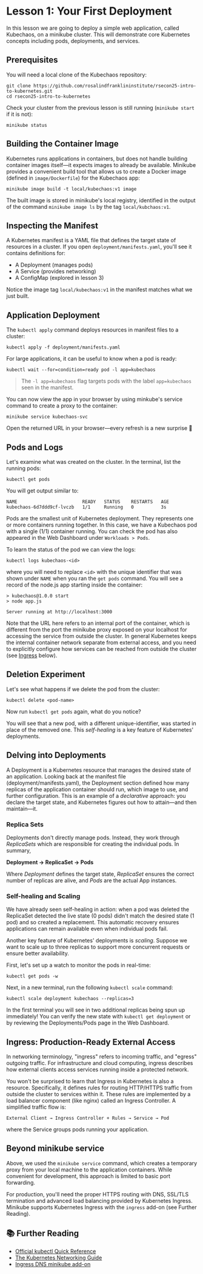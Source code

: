 # Lesson 1: Your First Deployment

In this lesson we are going to deploy a simple web application, called
Kubechaos, on a minikube cluster.  This will demonstrate core Kubernetes
concepts including pods, deployments, and services.

## Prerequisites 
You will need a local clone of the Kubechaos repository:
```
git clone https://github.com/rosalindfranklininstitute/rsecon25-intro-to-kubernetes.git
cd rsecon25-intro-to-kubernetes
```
Check your cluster from the previous lesson is still running
(`minikube start` if it is not):
```
minikube status
```

## Building the Container Image
Kubernetes runs applications in containers, but does not handle building
container images itself&mdash;it expects images to already be available.
Minikube provides a convenient build tool that allows us to
create a Docker image (defined in `image/Dockerfile`) for the Kubechaos app:
```
minikube image build -t local/kubechaos:v1 image
```
The built image is stored in minikube's local registry, identified
in the output of the command `minikube image ls`
by the tag `local/kubchaos:v1`.

## Inspecting the Manifest
A Kubernetes manifest is a YAML file that defines the target state of
resources in a cluster. If you open `deployment/manifests.yaml`,
you'll see it contains definitions for:

- A Deployment (manages pods)
- A Service (provides networking)
- A ConfigMap (explored in lesson 3)

Notice the image tag `local/kubechaos:v1` in the manifest
matches what we just built.

## Application Deployment
The `kubectl apply` command deploys resources in manifest files to a cluster:
```
kubectl apply -f deployment/manifests.yaml
```
For large applications, it can be useful to know when a pod is ready:
```
kubectl wait --for=condition=ready pod -l app=kubechaos
```
> The `-l app=kubechaos` flag targets pods with the label `app=kubechaos`
> seen in the manifest.

You can now view the app in your browser by using minkube's service command to
create a proxy to the container:
```
minikube service kubechaos-svc
```
Open the returned URL in your browser&mdash;every refresh is a new surprise 🎲

## Pods and Logs
Let's examine what was created on the cluster. In the terminal, list
the running pods:
```
kubectl get pods 
```
You will get output similar to:
```
NAME                        READY   STATUS    RESTARTS   AGE
kubechaos-6d7ddd9cf-lvczb   1/1     Running   0          3s
```
Pods are the smallest unit of Kubernetes deployment. They
 represents one or more containers running together. 
In this case, we have a Kubechaos pod with a single (1/1) container running.
You can check the pod has also appeared in the Web Dashboard
under `Workloads > Pods`.

To learn the status of the pod we can view the logs:
```
kubectl logs kubechaos-<id>
```
where you will need to replace `<id>` with the unique identifier 
that was shown under `NAME` when you ran the `get pods` command.
You will see a record of the node.js app starting inside
the container:
```
> kubechaos@1.0.0 start
> node app.js

Server running at http://localhost:3000
```
Note that the URL here refers to an internal port of the container, which
is different from the port the minikube proxy exposed on 
your localhost for accessing the service from outside the cluster.
In general
Kubernetes keeps the internal container network separate from
external access, and you need to explicitly configure how services can be
reached from outside the cluster (see [Ingress](#ingress-production-ready-external-access)
below).

## Deletion Experiment
Let's see what happens if we delete the pod from the cluster:
```
kubectl delete <pod-name>
```

Now run `kubectl get pods` again, what do you notice?

You will see that a new pod, with a different unique-identifier, 
was started in place of the removed one. This *self-healing* is a key
feature of Kubernetes' deployments.

## Delving into Deployments
A Deployment is a Kubernetes resource that manages the desired state of an
application. Looking back at the manifest file (deployment/manifests.yaml), the
Deployment section defined how many replicas of the application container should run,
which image to use, and further configuration.  This is an
example of a *declarative* approach: you declare the target state, and
Kubernetes figures out how to attain&mdash;and then maintain&mdash;it.

### Replica Sets
Deployments don't directly manage pods. Instead, they work through *ReplicaSets*
which are responsible for creating the individual pods. In summary,

**Deployment → ReplicaSet → Pods**

Where *Deployment* defines the target state, *ReplicaSet*
ensures the correct number of replicas are alive, and *Pods* are the
actual App instances.

### Self-healing and Scaling
We have already seen self-healing in action: when a pod was deleted the
ReplicaSet detected the live state (0 pods) didn't match the 
desired state (1 pod) and so created a replacement. This automatic recovery ensures
applications can remain available even when individual pods fail.

Another key feature of Kubernetes' deployments is *scaling*. Suppose we want
to scale up to three replicas to support more concurrent requests or ensure
better availability.

First, let's set up a watch to monitor the pods in real-time:
```
kubectl get pods -w
```
Next, in a new terminal, run the following `kubectl scale` command:
```
kubectl scale deployment kubechaos --replicas=3
```
In the first terminal you will see in two additional replicas being spun up
immediately! You can verify the new state with `kubectl get deployment`
or by reviewing the Deployments/Pods page in the Web Dashboard.

## Ingress: Production-Ready External Access
In networking terminology, "ingress" refers to incoming traffic, and "egress"
outgoing traffic. For infrastructure and cloud computing, ingress describes
how external clients access services running inside a protected network.

You won't be surprised to learn that Ingress in Kubernetes is also a resource.
Specifically, it
defines rules for routing HTTP/HTTPS traffic from outside the cluster to
services within it. These rules are implemented by a load balancer component
(like nginx) called an Ingress Controller. 
A simplified traffic flow is:
```
External Client → Ingress Controller + Rules → Service → Pod
```
where the Service groups pods running your application. 

## Beyond minikube service
Above, we used the `minikube service` command, which
creates a temporary proxy from your local machine to the application
containers.
While convenient for development, this approach is limited to basic port forwarding.

For production, you'll need the proper HTTPS routing with DNS,
SSL/TLS termination and advanced load balancing provided by
Kubernetes Ingress. Minikube supports Kubernetes Ingress with the
`ingress` add-on (see Further Reading).

## 📚 Further Reading
- [Official kubectl Quick Reference](https://kubernetes.io/docs/reference/kubectl/quick-reference/)
- [The Kubernetes Networking Guide](https://www.tkng.io/) 
- [Ingress DNS minikube add-on](https://minikube.sigs.k8s.io/docs/handbook/addons/ingress-dns/#Linux)



